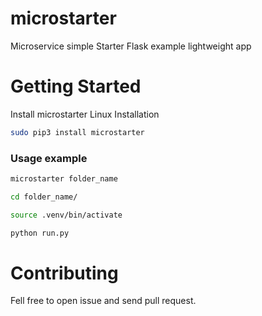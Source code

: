# microstarter

Microservice simple Starter Flask example lightweight app

# Getting Started

Install microstarter
Linux Installation
```bash
sudo pip3 install microstarter
```

### Usage example

```bash
microstarter folder_name

cd folder_name/

source .venv/bin/activate

python run.py
```

# Contributing
Fell free to open issue and send pull request.

